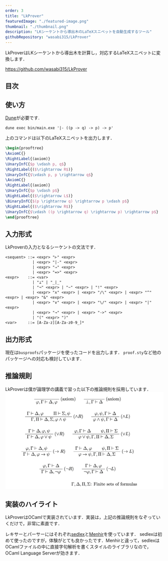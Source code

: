 ```yaml
---
order: 3
title: "LkProver"
featuredImage: "./featured-image.png"
thumbnail: "./thumbnail.png"
description: "LKシーケントから導出木のLaTeXスニペットを自動生成するツール"
githubRepository: "wasabi315/LkProver"
---
```


LkProverはLKシーケントから導出木を計算し，対応するLaTeXスニペットに変換します．

<https://github.com/wasabi315/LkProver>

## 目次

## 使い方

[Dune](https://dune.build/)が必要です.

```ansi
dune exec bin/main.exe '|- ((p -> q) -> p) -> p'
```

上のコマンドは以下のLaTeXスニペットを出力します．

```latex
\begin{prooftree}
\AxiomC{}
\RightLabel{(axiom)}
\UnaryInfC{$p \vdash p, q$}
\RightLabel{($\rightarrow R$)}
\UnaryInfC{$\vdash p, p \rightarrow q$}
\AxiomC{}
\RightLabel{(axiom)}
\UnaryInfC{$p \vdash p$}
\RightLabel{($\rightarrow L$)}
\BinaryInfC{$(p \rightarrow q) \rightarrow p \vdash p$}
\RightLabel{($\rightarrow R$)}
\UnaryInfC{$\vdash ((p \rightarrow q) \rightarrow p) \rightarrow p$}
\end{prooftree}
```

## 入力形式

LkProverの入力となるシーケントの文法です．

```bnf
<sequent> ::= <expr> "⊢" <expr>
            | <expr> "|-" <expr>
            | <expr> "⇒" <expr>
            | <expr> "=>" <expr>
<expr>    ::= <var>
            | "⊥" | "_|_"
            | "¬" <expr> | "~" <expr> | "!" <expr>
            | <expr> "∧" <expr> | <expr> "/\" <expr> | <expr> "^" <expr> | <expr> "&" <expr>
            | <expr> "∨" <expr> | <expr> "\/" <expr> | <expr> "|" <expr>
            | <expr> "→" <expr> | <expr> "->" <expr>
            | "(" <expr> ")"
<var>     ::= [A-Za-z][A-Za-z0-9_]*
```

## 出力形式

現在は`busproofs`パッケージを使ったコードを出力します．
`proof.sty`など他のパッケージへの対応も検討しています．

## 推論規則

LkProverは僕が論理学の講義で習った以下の推論規則を採用しています．
![Inference rules](./inference-rules.png)

## 実装のハイライト

LkProverはOCamlで実装されています．実装は，上記の推論規則をなぞっていくだけで，非常に素直です．

レキサーとパーサーにはそれぞれ[sedlex](https://github.com/ocaml-community/sedlex)と[Menhir](http://cambium.inria.fr/~fpottier/menhir/)を使っています．
sedlexは初めて使ったのですが，体験がとても良かったです．Menhirと違って，sedlexはOCamlファイルの中に直接字句解析を書くスタイルのライブラリなので，OCaml Language Serverが効きます．
